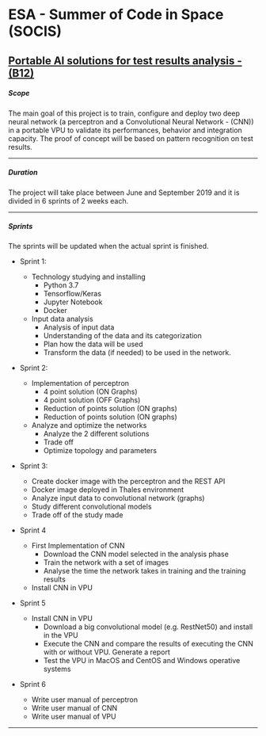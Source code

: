 # ESA - Summer of Code in Space (SOCIS)
## [Portable AI solutions for test results analysis - (B12)](https://socis.esa.int/projects/)

##### Scope

The main goal of this project is to train, configure and deploy two deep neural network (a perceptron and a Convolutional Neural Network - (CNN)) in a portable VPU to validate its performances, behavior and integration capacity. The proof of concept will be based on pattern recognition on test results.

---

##### Duration

The project will take place between June and September 2019 and it is divided in 6 sprints of 2 weeks each.

---

##### Sprints

The sprints will be updated when the actual sprint is finished.
* Sprint 1:

  * Technology studying and installing
    * Python 3.7
    * Tensorflow/Keras
    * Jupyter Notebook
    * Docker
  * Input data analysis
    * Analysis of input data
    * Understanding of the data and its categorization
    * Plan how the data will be used
    * Transform the data (if needed) to be used in the network.

* Sprint 2:
  * Implementation of perceptron
    * 4 point solution (ON Graphs)
    * 4 point solution (OFF Graphs)
    * Reduction of points solution (ON graphs)
    * Reduction of points solution (ON graphs)
  * Analyze and optimize the networks
    * Analyze the 2 different solutions
    * Trade off
    * Optimize topology and parameters

* Sprint 3:
  * Create docker image with the perceptron and the REST API
  * Docker image deployed in Thales environment
  * Analyze input data to convolutional network (graphs)
  * Study different convolutional models
  * Trade off of the study made

* Sprint 4
  * First Implementation of CNN
    * Download the CNN model selected in the analysis phase
    * Train the network with a set of images
    * Analyse the time the network takes in training and the training results
  * Install CNN in VPU

* Sprint 5
  * Install CNN in VPU
    * Download a big convolutional model (e.g. RestNet50) and install in the VPU
    * Execute the CNN and compare the results of executing the CNN with or without VPU. Generate a report
    * Test the VPU in MacOS and CentOS  and Windows operative systems

* Sprint 6
  * Write user manual of perceptron
  * Write user manual of CNN
  * Write user manual of VPU

---
